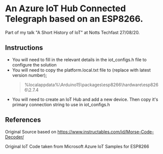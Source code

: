 # An Azure IoT Hub Connected Telegraph based on an ESP8266.

Part of my talk "A Short History of IoT" at Notts Techfast 27/08/20.

## Instructions

- You will need to fill in the relevant details in the iot_configs.h file to configure the solution
- You will need to copy the platform.local.txt file to (replace with latest version number);
    > %localappdata%\Arduino15\packages\esp8266\hardware\esp8266\2.7.4
- You will need to create an IoT Hub and add a new device. Then copy it's primary connection string to use in iot_configs.h

## References

Original Source based on https://www.instructables.com/id/Morse-Code-Decoder/

Original IoT Code taken from Microsoft Azure IoT Samples for ESP8266